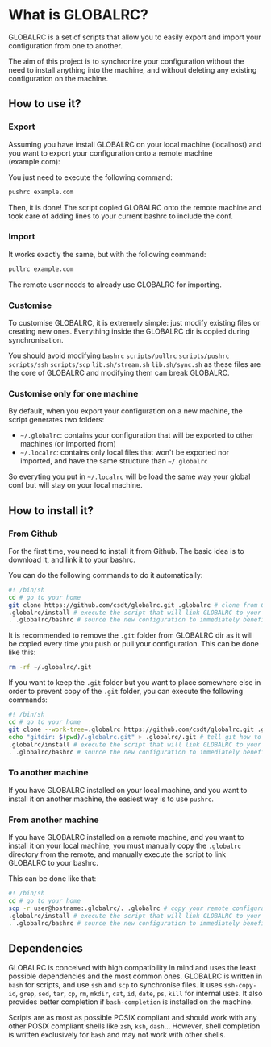 # What is GLOBALRC?
GLOBALRC is a set of scripts that allow you to easily export and import your configuration
from one to another.

The aim of this project is to synchronize your configuration
without the need to install anything into the machine,
and without deleting any existing configuration on the machine.

## How to use it?

### Export
Assuming you have install GLOBALRC on your local machine (localhost)
and you want to export your configuration onto a remote machine (example.com):

You just need to execute the following command:
```sh
pushrc example.com
```

Then, it is done! The script copied GLOBALRC onto the remote machine
and took care of adding lines to your current bashrc to include the conf.

### Import
It works exactly the same, but with the following command:
```sh
pullrc example.com
```

The remote user needs to already use GLOBALRC for importing.

### Customise
To customise GLOBALRC, it is extremely simple:
just modify existing files or creating new ones.
Everything inside the GLOBALRC dir is copied during synchronisation.

You should avoid modifying
`bashrc` `scripts/pullrc` `scripts/pushrc` `scripts/ssh` `scripts/scp`
`lib.sh/stream.sh` `lib.sh/sync.sh`
as these files are the core of GLOBALRC and modifying them can break GLOBALRC.

### Customise only for one machine
By default, when you export your configuration on a new machine, the script generates two folders:
- `~/.globalrc`: contains your configuration that will be exported to other machines (or imported from)
- `~/.localrc`: contains only local files that won't be exported nor imported,
and have the same structure than `~/.globalrc`

So everyting you put in `~/.localrc` will be load the same way your global conf but will stay on your local machine.

## How to install it?
### From Github
For the first time, you need to install it from Github.
The basic idea is to download it, and link it to your bashrc.

You can do the following commands to do it automatically:
```sh
#! /bin/sh
cd # go to your home
git clone https://github.com/csdt/globalrc.git .globalrc # clone from Github
.globalrc/install # execute the script that will link GLOBALRC to your bashrc
. .globalrc/bashrc # source the new configuration to immediately benefit from it
```

It is recommended to remove the `.git` folder from GLOBALRC dir
as it will be copied every time you push or pull your configuration.
This can be done like this:
```sh
rm -rf ~/.globalrc/.git
```

If you want to keep the `.git` folder but you want to place somewhere else
in order to prevent copy of the `.git` folder, you can execute the following commands:
```sh
#! /bin/sh
cd # go to your home
git clone --work-tree=.globalrc https://github.com/csdt/globalrc.git .globalrc.git # clone from Github
echo "gitdir: $(pwd)/.globalrc.git" > .globalrc/.git # tell git how to find '.globalrc.git'
.globalrc/install # execute the script that will link GLOBALRC to your bashrc
. .globalrc/bashrc # source the new configuration to immediately benefit from it
```

### To another machine
If you have GLOBALRC installed on your local machine, and you want to install it on another machine,
the easiest way is to use `pushrc`.

### From another machine
If you have GLOBALRC installed on a remote machine, and you want to install it on your local machine,
you must manually copy the `.globalrc` directory from the remote,
and manually execute the script to link GLOBALRC to your bashrc.

This can be done like that:
```sh
#! /bin/sh
cd # go to your home
scp -r user@hostname:.globalrc/. .globalrc # copy your remote configuration to your local machine
.globalrc/install # execute the script that will link GLOBALRC to your bashrc
. .globalrc/bashrc # source the new configuration to immediately benefit from it
```

## Dependencies
GLOBALRC is conceived with high compatibility in mind and uses the least possible
dependencies and the most common ones.
GLOBALRC is written in `bash` for scripts, and use `ssh` and `scp` to synchronise files.
It uses `ssh-copy-id`, `grep`, `sed`, `tar`, `cp`, `rm`, `mkdir`, `cat`, `id`, `date`, `ps`, `kill` for internal uses.
It also provides better completion if `bash-completion` is installed on the machine.

Scripts are as most as possible POSIX compliant
and should work with any other POSIX compliant shells like `zsh`, `ksh`, `dash`...
However, shell completion is written exclusively for `bash` and may not work with other shells.
